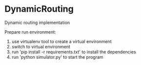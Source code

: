 # DynamicRouting
Dynamic routing implementation

Prepare run environment:
1. use virtualenv tool to create a virtual environment
2. switch to virtual environment
2. run 'pip install -r requirements.txt' to install the dependencies
3. run 'python simulator.py' to start the program
